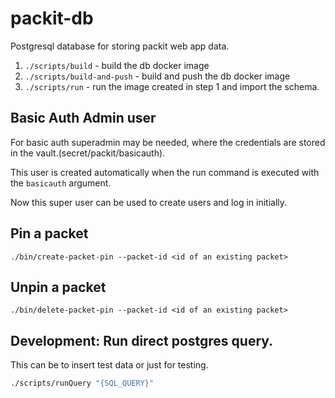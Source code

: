# packit-db

Postgresql database for storing packit web app data.
1. `./scripts/build` - build the db docker image
1. `./scripts/build-and-push` - build and push the db docker image
1. `./scripts/run` - run the image created in step 1 and import the schema.

## Basic Auth Admin user 
For basic auth superadmin may be needed, where the credentials are stored in the vault.(secret/packit/basicauth).

This user is created automatically when the run command is executed with the `basicauth` argument.

Now this super user can be used to create users and log in initially.

## Pin a packet

`./bin/create-packet-pin --packet-id <id of an existing packet>`

## Unpin a packet

`./bin/delete-packet-pin --packet-id <id of an existing packet>`

## Development: Run direct postgres query.
This can be to insert test data or just for testing. 
```bash
./scripts/runQuery "{SQL_QUERY}"
```
